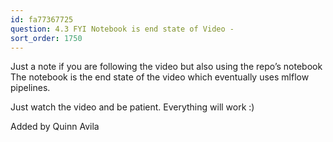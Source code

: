 ```yaml
---
id: fa77367725
question: 4.3 FYI Notebook is end state of Video -
sort_order: 1750
---
```


Just a note if you are following the video but also using the repo’s notebook The notebook is the end state of the video which eventually uses mlflow pipelines.

Just watch the video and be patient. Everything will work :)

Added by Quinn Avila

